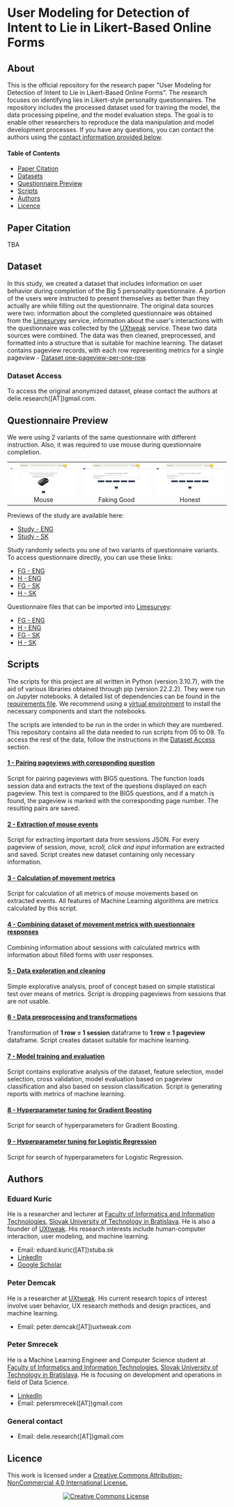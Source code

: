 # User Modeling for Detection of Intent to Lie in Likert-Based Online Forms

## About

This is the official repository for the research paper "User Modeling for Detection of Intent to Lie in Likert-Based Online Forms". The research focuses on identifying lies in Likert-style personality questionnaires. The repository includes the processed dataset used for training the model, the data processing pipeline, and the model evaluation steps. The goal is to enable other researchers to reproduce the data manipulation and model development processes. If you have any questions, you can contact the authors using the [contact information provided below](#a-authors).

#### Table of Contents
* [Paper Citation](#a-citation)
* [Datasets](#a-datasets)
* [Questionnaire Preview](#a-questionnaire)
* [Scripts](#a-scripts)
* [Authors](#a-authors)
* [Licence](#a-licence)

## <a name="a-citation"> Paper Citation
TBA

## <a name="a-datasets"> Dataset
In this study, we created a dataset that includes information on user behavior during completion of the Big 5 personality questionnaire. A portion of the users were instructed to present themselves as better than they actually are while filling out the questionnaire. The original data sources were two: information about the completed questionnaire was obtained from the [Limesurvey](https://www.limesurvey.org/) service, information about the user's interactions with the questionnaire was collected by the [UXtweak](https://www.uxtweak.com/) service. These two data sources were combined. The data was then cleaned, preprocessed, and formatted into a structure that is suitable for machine learning. The dataset contains pageview records, with each row representing metrics for a single pageview - [Dataset one-pageview-per-one-row](Data/Prepared_datasets/dataset_one_pv_per_one_row.json).
  
### <a name="a-dataset-access"> Dataset Access  

To access the original anonymized dataset, please contact the authors at delie.research([AT])gmail.com.

## <a name="a-questionnaire"> Questionnaire Preview

We were using 2 variants of the same questionnaire with different instruction. Also, it was required to use mouse during questionnaire completion.

<table>
  <tr>
    <td align="center"><img src="Questionnaire/Preview/Mouse alert.jpg">Mouse</td>
    <td align="center"><img src="Questionnaire/Preview/Faking Good Question.jpg">Faking Good</td>
    <td align="center"><img src="Questionnaire/Preview/Honest Question.jpg">Honest</td>
  </tr>
</table>

Previews of the study are available here:
  - [Study - ENG](https://study.uxtweak.com/webusability/Tih31u3YlnxIQWI7hzKHN)
  - [Study - SK](https://study.uxtweak.com/webusability/t3L55N4ZIWhAkKory8Br2)
  
Study randomly selects you one of two variants of questionnaire variants. To access questionnaire directly, you can use these links:
  - [FG - ENG](https://delie.limesurvey.net/628192?lang=en)
  - [H - ENG](https://delie.limesurvey.net/778728?lang=en)
  - [FG - SK](https://delie.limesurvey.net/919549?lang=sk)
  - [H - SK](https://delie.limesurvey.net/192868?lang=sk)

Questionnaire files that can be imported into [Limesurvey](https://www.limesurvey.org/):
  - [FG - ENG](Questionnaire/Files/fg_en.lss)
  - [H - ENG](Questionnaire/Files/h_en.lss)
  - [FG - SK](Questionnaire/Files/fg_sk.lss)
  - [H - SK](Questionnaire/Files/h_sk.lss)

## <a name="a-scripts"> Scripts
The scripts for this project are all written in Python (version 3.10.7), with the aid of various libraries obtained through pip (version 22.2.2). They were run on Jupyter notebooks. A detailed list of dependencies can be found in the [requirements file](Scripts/requirements.txt). We recommend using a [virtual environment](https://docs.python.org/3/library/venv.html) to install the necessary components and start the notebooks.

The scripts are intended to be run in the order in which they are numbered. This repository contains all the data needed to run scripts from 05 to 09. To access the rest of the data, follow the instructions in the [Dataset Access](#a-dataset-access) section.

#### [1 - Pairing pageviews with coresponding question](Scripts/01_Pageviews_pairing_v0.ipynb)

Script for pairing pageviews with BIG5 questions. The function loads session data and extracts the text of the questions displayed on each pageview. This text is compared to the BIG5 questions, and if a match is found, the pageview is marked with the corresponding page number. The resulting pairs are saved.

#### [2 - Extraction of mouse events](Scripts/02_Events_preparing_script_v0.ipynb)

Script for extracting important data from sessions JSON. For every pageview of session, *move, scroll, click and input* information are extracted and saved. Script creates new dataset containing only necessary information.

#### [3 - Calculation of movement metrics](Scripts/03_Sessions_metrics_calculator_v0.ipynb)

Script for calculation of all metrics of mouse movements based on extracted events. All features of Machine Learning algorithms are metrics calculated by this script.

#### [4 - Combining dataset of movement metrics with questionnaire responses](Scripts/04_Merge_tables_v0.ipynb)

Combining information about sessions with calculated metrics with information about filled forms with user responses.

#### [5 - Data exploration and cleaning](Scripts/05_Data_exploration_and_cleaning_v0.ipynb)

Simple explorative analysis, proof of concept based on simple statistical test over means of metrics. Script is dropping pageviews from sessions that are not usable.

#### [6 - Data preprocessing and transformations](Scripts/06_Data_Preprocessing_v0.ipynb)

Transformation of **1 row = 1 session** dataframe to **1 row = 1 pageview** dataframe. Script creates dataset suitable for machine learning.

#### [7 - Model training and evaluation](Scripts/07_Model_training_and_evaluation_v0.ipynb)

Script contains explorative analysis of the dataset, feature selection, model selection, cross validation, model evaluation based on pageview classification and also based on session classification. Script is generating reports with metrics of machine learning.

#### [8 - Hyperparameter tuning for Gradient Boosting](Scripts/08_Hyperparameter_GB_v0.ipynb)

Script for search of hyperparameters for Gradient Boosting.

#### [9 - Hyperparameter tuning for Logistic Regression](Scripts/09_Hyperparameter_LR_v0.ipynb)

Script for search of hyperparameters for Logistic Regression.

## <a name="a-authors"> Authors
  
### Eduard Kuric
He is a researcher and lecturer at [Faculty of Informatics and Information Technologies](https://www.fiit.stuba.sk/), [Slovak University of Technology in Bratislava](https://www.stuba.sk/). He is also a founder of [UXtweak](https://www.uxtweak.com). His research interests include human-computer interaction, user modeling, and machine learning.
- Email: eduard.kuric([AT])stuba.sk
- [LinkedIn](https://www.linkedin.com/in/eduard-kuric-b7141280/)
- [Google Scholar](https://scholar.google.com/citations?user=MwjpNoAAAAAJ&hl=en&oi=ao)

### Peter Demcak
He is a researcher at [UXtweak](https://www.uxtweak.com/). His current research topics of interest involve user behavior, UX research methods and design practices, and machine learning.
- Email: peter.demcak([AT])uxtweak.com

### Peter Smrecek
He is a Machine Learning Engineer and Computer Science student at [Faculty of Informatics and Information Technologies](https://www.fiit.stuba.sk/), [Slovak University of Technology in Bratislava](https://www.stuba.sk/). He is focusing on development and operations in field of Data Science. 
- [LinkedIn](https://www.linkedin.com/in/peter-smrecek/)
- Email: petersmrecek([AT])gmail.com

### General contact
- Email: delie.research([AT])gmail.com

## <a name="a-licence"> Licence

This work is licensed under a
<a rel="license" href="http://creativecommons.org/licenses/by-nc/4.0/">
Creative Commons Attribution-NonCommercial 4.0 International License.
</a>

<a rel="license" href="http://creativecommons.org/licenses/by-nc/4.0/" style="margin-left: 8rem">
<img alt="Creative Commons License" style="border-width:0" src="https://i.creativecommons.org/l/by-nc/4.0/88x31.png" />
</a>
